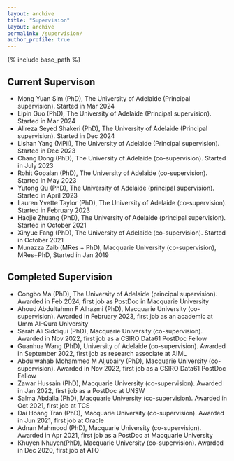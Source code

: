 ```yaml
---
layout: archive
title: "Supervision"
layout: archive
permalink: /supervision/
author_profile: true
---
```


{% include base_path %}


## Current Supervison
- Mong Yuan Sim (PhD), The University of Adelaide (Principal supervision). Started in Mar 2024
- Lipin Guo (PhD), The University of Adelaide (Principal supervision). Started in Mar 2024
- Alireza Seyed Shakeri (PhD), The University of Adelaide (Principal supervision). Started in Dec 2024
- Lishan Yang (MPil), The University of Adelaide (Principal supervision). Started in Dec 2023
- Chang Dong (PhD), The University of Adelaide (co-supervision). Started in July 2023
- Rohit Gopalan (PhD), The University of Adelaide (co-supervision). Started in May 2023
- Yutong Qu (PhD), The University of Adelaide (principal supervision). Started in April 2023
- Lauren Yvette Taylor (PhD), The University of Adelaide (co-supervision). Started in February 2023
- Haojie Zhuang (PhD), The University of Adelaide (principal supervision). Started in October 2021
- Xinyue Fang (PhD), The University of Adelaide (co-supervision). Started in October 2021
- Munazza Zaib (MRes + PhD), Macquarie University (co-supervision), MRes+PhD, Started in Jan 2019

## Completed Supervision
- Congbo Ma (PhD), The University of Adelaide (principal supervision). Awarded in Feb 2024, first job as PostDoc in Macquarie University
-  Ahoud Abdultahmn F Alhazmi (PhD), Macquarie University (co-supervision). Awarded in February 2023, first job as an academic at Umm AI-Qura University
- Sarah Ali Siddiqui (PhD), Macquarie University (co-supervision). Awarded in Nov 2022, first job as a CSIRO Data61 PostDoc Fellow
- Guanhua Wang (PhD), University of Adelaide (co-supervision). Awarded in September 2022, first job as research associate at AIML  
- Abdulwahab Mohammed M Aljubairy (PhD), Macquarie University (co-supervision). Awarded in Nov 2022, first job as a CSIRO Data61 PostDoc Fellow
- Zawar Hussain (PhD), Macquarie University (co-supervision). Awarded in Jan 2022, first job as a PostDoc at UNSW
- Salma Abdalla (PhD), Macquarie University (co-supervision). Awarded in Oct 2021, first job at TCS
- Dai Hoang Tran (PhD), Macquarie University (co-supervision). Awarded in Jun 2021, first job at Oracle
- Adnan Mahmood (PhD), Macquarie University (co-supervision). Awarded in Apr 2021, first job as a PostDoc at Macquarie University
- Khuyen Nhuyen(PhD), Macquarie University (co-supervision). Awarded in Dec 2020, first job at ATO
